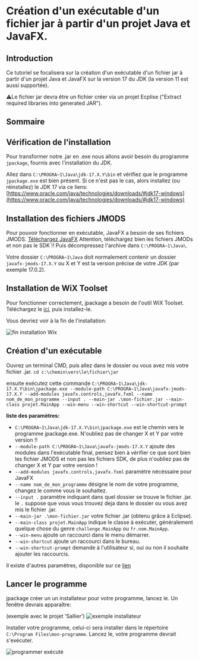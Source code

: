 # Création d'un exécutable d'un fichier jar à partir d'un projet Java et JavaFX.

## Introduction

Ce tutoriel se focalisera sur la création d'un exécutable d'un fichier jar à partir d'un projet Java et JavaFX sur la version 17 du JDK (la version 11 est aussi supportée).

⚠️Le fichier jar devra être un fichier créer via un projet Ecplise ("Extract required libraries into generated JAR").

## Sommaire

## Vérification de l'installation

Pour transformer notre .jar en .exe nous allons avoir besoin du programme `jpackage`, fournis avec l'installation du JDK.

Allez dans `C:\PROGRA~1\Java\jdk-17.X.Y\bin` et vérifiez que le programme `jpackage.exe` est bien présent.
Si ce n'est pas le cas, alors installez (ou réinstallez) le JDK 17 via ce liens: [https://www.oracle.com/java/technologies/downloads/#jdk17-windows](https://www.oracle.com/java/technologies/downloads/#jdk17-windows)

## Installation des fichiers JMODS

Pour pouvoir fonctionner en exécutable, JavaFX a besoin de ses fichiers JMODS.
[Téléchargez JavaFX](https://gluonhq.com/products/javafx/) Attention, téléchargez bien les fichiers JMODs et non pas le SDK !!
Puis décompressez l'archive dans `C:\PROGRA~1\Java\`.

Votre dossier `C:\PROGRA~1\Java` doit normalement contenir un dossier `javafx-jmods-17.X.Y` ou X et Y est la version précise de votre JDK (par exemple 17.0.2).

## Installation de WiX Toolset

Pour fonctionner correctement, jpackage a besoin de l'outil WiX Toolset.
Téléchargez le [ici](https://github.com/wixtoolset/wix3/releases/download/wix3112rtm/wix311.exe), puis installez-le.

Vous devriez voir à la fin de l'installation:

![fin installation Wix](https://i.ibb.co/S7TC5wb/wix-toolset.png)

## Création d'un exécutable

Ouvrez un terminal CMD, puis allez dans le dossier ou vous avez mis votre fichier .jar.
`cd c:\chemin\vers\le\fichier\jar`

ensuite exécutez cette commande `C:\PROGRA~1\Java\jdk-17.X.Y\bin\jpackage.exe --module-path C:\PROGRA~1\Java\javafx-jmods-17.X.Y --add-modules javafx.controls,javafx.fxml --name nom_de_mon_programme --input . --main-jar .\mon-fichier.jar --main-class projet.MainApp --win-menu --win-shortcut --win-shortcut-prompt`

**liste des paramètres:**

- `C:\PROGRA~1\Java\jdk-17.X.Y\bin\jpackage.exe` est le chemin vers le programme jpackage.exe. N'oubliez pas de changer X et Y par votre version !!
- `--module-path C:\PROGRA~1\Java\javafx-jmods-17.X.Y` ajoute des modules dans l'exécutable final, pensez bien à vérifier ce que sont bien les fichier JMODS et non pas les fichiers SDK, de plus n'oubliez pas de changer X et Y par votre version !
- `--add-modules javafx.controls,javafx.fxml` paramètre nécéssaire pour JavaFX
- `--name nom_de_mon_programme` désigne le nom de votre programme, changez le comme vous le souhaitez.
- `--input .` paramètre indiquant dans quel dossier se trouve le fichier .jar. le `.` suppose que vous vous trouvez deja dans le dossier ou vous avez mis le fichier .jar.
- `--main-jar .\mon-fichier.jar` votre fichier .jar (obtenu grâce à Eclipse).
- `--main-class projet.MainApp` indique le classe à exécuter, généralement quelque chose du genre `challenge.MainApp` ou `fr.nom.MainApp`.
- `--win-menu` ajoute un raccourci dans le menu démarrer.
- `--win-shortcut` ajoute un raccourci dans le bureau.
- `--win-shortcut-prompt` demande à l'utilisateur si, oui ou non il souhaite ajouter les raccourcis.

Il existe d'autres paramètres, disponible sur ce [lien](https://docs.oracle.com/en/java/javase/14/docs/specs/man/jpackage.html)

## Lancer le programme

jpackage créer un un installateur pour votre programme, lancez le.
Un fenêtre devrais apparaître:

(exemple avec le projet 'Sallier')
![exemple installateur](https://i.ibb.co/JkQWThs/setup-exe.png)

Installer votre programme, celui-ci sera installer dans le répertoire `C:\Program Files\mon-programme`.
Lancez le, votre programme devrait s'exécuter.

![programmer exécuté](https://i.ibb.co/y6PM4rt/sallier-succesfull.png)
